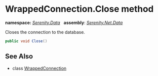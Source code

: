 # WrappedConnection.Close method
**namespace:** *[Serenity.Data](../../README.md#serenity.data-namespace)*   **assembly**: *[Serenity.Net.Data](../../README.md)*

Closes the connection to the database.

```csharp
public void Close()
```

## See Also

* class [WrappedConnection](../WrappedConnection.md)